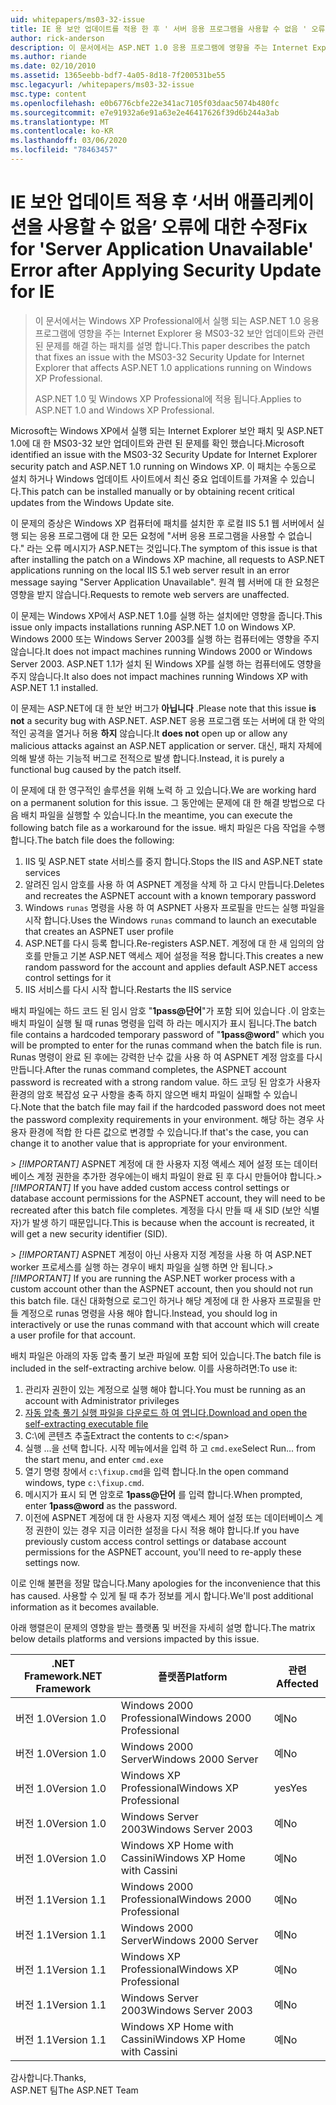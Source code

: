 ```yaml
---
uid: whitepapers/ms03-32-issue
title: IE 용 보안 업데이트를 적용 한 후 ' 서버 응용 프로그램을 사용할 수 없음 ' 오류 수정 Microsoft Docs
author: rick-anderson
description: 이 문서에서는 ASP.NET 1.0 응용 프로그램에 영향을 주는 Internet Explorer 용 MS03-32 보안 업데이트와 관련 된 문제를 해결 하는 패치를 설명 합니다.
ms.author: riande
ms.date: 02/10/2010
ms.assetid: 1365eebb-bdf7-4a05-8d18-7f200531be55
msc.legacyurl: /whitepapers/ms03-32-issue
msc.type: content
ms.openlocfilehash: e0b6776cbfe22e341ac7105f03daac5074b480fc
ms.sourcegitcommit: e7e91932a6e91a63e2e46417626f39d6b244a3ab
ms.translationtype: MT
ms.contentlocale: ko-KR
ms.lasthandoff: 03/06/2020
ms.locfileid: "78463457"
---
```

# <a name="fix-for-server-application-unavailable-error-after-applying-security-update-for-ie"></a><span data-ttu-id="25667-103">IE 보안 업데이트 적용 후 ‘서버 애플리케이션을 사용할 수 없음’ 오류에 대한 수정</span><span class="sxs-lookup"><span data-stu-id="25667-103">Fix for 'Server Application Unavailable' Error after Applying Security Update for IE</span></span>

> <span data-ttu-id="25667-104">이 문서에서는 Windows XP Professional에서 실행 되는 ASP.NET 1.0 응용 프로그램에 영향을 주는 Internet Explorer 용 MS03-32 보안 업데이트와 관련 된 문제를 해결 하는 패치를 설명 합니다.</span><span class="sxs-lookup"><span data-stu-id="25667-104">This paper describes the patch that fixes an issue with the MS03-32 Security Update for Internet Explorer that affects ASP.NET 1.0 applications running on Windows XP Professional.</span></span>
> 
> <span data-ttu-id="25667-105">ASP.NET 1.0 및 Windows XP Professional에 적용 됩니다.</span><span class="sxs-lookup"><span data-stu-id="25667-105">Applies to ASP.NET 1.0 and Windows XP Professional.</span></span>

<span data-ttu-id="25667-106">Microsoft는 Windows XP에서 실행 되는 Internet Explorer 보안 패치 및 ASP.NET 1.0에 대 한 MS03-32 보안 업데이트와 관련 된 문제를 확인 했습니다.</span><span class="sxs-lookup"><span data-stu-id="25667-106">Microsoft identified an issue with the MS03-32 Security Update for Internet Explorer security patch and ASP.NET 1.0 running on Windows XP.</span></span> <span data-ttu-id="25667-107">이 패치는 수동으로 설치 하거나 Windows 업데이트 사이트에서 최신 중요 업데이트를 가져올 수 있습니다.</span><span class="sxs-lookup"><span data-stu-id="25667-107">This patch can be installed manually or by obtaining recent critical updates from the Windows Update site.</span></span>

<span data-ttu-id="25667-108">이 문제의 증상은 Windows XP 컴퓨터에 패치를 설치한 후 로컬 IIS 5.1 웹 서버에서 실행 되는 응용 프로그램에 대 한 모든 요청에 "서버 응용 프로그램을 사용할 수 없습니다." 라는 오류 메시지가 ASP.NET는 것입니다.</span><span class="sxs-lookup"><span data-stu-id="25667-108">The symptom of this issue is that after installing the patch on a Windows XP machine, all requests to ASP.NET applications running on the local IIS 5.1 web server result in an error message saying "Server Application Unavailable".</span></span> <span data-ttu-id="25667-109">원격 웹 서버에 대 한 요청은 영향을 받지 않습니다.</span><span class="sxs-lookup"><span data-stu-id="25667-109">Requests to remote web servers are unaffected.</span></span>

<span data-ttu-id="25667-110">이 문제는 Windows XP에서 ASP.NET 1.0를 실행 하는 설치에만 영향을 줍니다.</span><span class="sxs-lookup"><span data-stu-id="25667-110">This issue only impacts installations running ASP.NET 1.0 on Windows XP.</span></span> <span data-ttu-id="25667-111">Windows 2000 또는 Windows Server 2003를 실행 하는 컴퓨터에는 영향을 주지 않습니다.</span><span class="sxs-lookup"><span data-stu-id="25667-111">It does not impact machines running Windows 2000 or Windows Server 2003.</span></span> <span data-ttu-id="25667-112">ASP.NET 1.1가 설치 된 Windows XP를 실행 하는 컴퓨터에도 영향을 주지 않습니다.</span><span class="sxs-lookup"><span data-stu-id="25667-112">It also does not impact machines running Windows XP with ASP.NET 1.1 installed.</span></span>

<span data-ttu-id="25667-113">이 문제는 ASP.NET에 대 한 보안 버그가 **아닙니다** .</span><span class="sxs-lookup"><span data-stu-id="25667-113">Please note that this issue **is not** a security bug with ASP.NET.</span></span> <span data-ttu-id="25667-114">ASP.NET 응용 프로그램 또는 서버에 대 한 악의적인 공격을 열거나 허용 **하지** 않습니다.</span><span class="sxs-lookup"><span data-stu-id="25667-114">It **does not** open up or allow any malicious attacks against an ASP.NET application or server.</span></span> <span data-ttu-id="25667-115">대신, 패치 자체에 의해 발생 하는 기능적 버그로 전적으로 발생 합니다.</span><span class="sxs-lookup"><span data-stu-id="25667-115">Instead, it is purely a functional bug caused by the patch itself.</span></span>

<span data-ttu-id="25667-116">이 문제에 대 한 영구적인 솔루션을 위해 노력 하 고 있습니다.</span><span class="sxs-lookup"><span data-stu-id="25667-116">We are working hard on a permanent solution for this issue.</span></span> <span data-ttu-id="25667-117">그 동안에는 문제에 대 한 해결 방법으로 다음 배치 파일을 실행할 수 있습니다.</span><span class="sxs-lookup"><span data-stu-id="25667-117">In the meantime, you can execute the following batch file as a workaround for the issue.</span></span> <span data-ttu-id="25667-118">배치 파일은 다음 작업을 수행 합니다.</span><span class="sxs-lookup"><span data-stu-id="25667-118">The batch file does the following:</span></span>

1. <span data-ttu-id="25667-119">IIS 및 ASP.NET state 서비스를 중지 합니다.</span><span class="sxs-lookup"><span data-stu-id="25667-119">Stops the IIS and ASP.NET state services</span></span>
2. <span data-ttu-id="25667-120">알려진 임시 암호를 사용 하 여 ASPNET 계정을 삭제 하 고 다시 만듭니다.</span><span class="sxs-lookup"><span data-stu-id="25667-120">Deletes and recreates the ASPNET account with a known temporary password</span></span>
3. <span data-ttu-id="25667-121">Windows `runas` 명령을 사용 하 여 ASPNET 사용자 프로필을 만드는 실행 파일을 시작 합니다.</span><span class="sxs-lookup"><span data-stu-id="25667-121">Uses the Windows `runas` command to launch an executable that creates an ASPNET user profile</span></span>
4. <span data-ttu-id="25667-122">ASP.NET를 다시 등록 합니다.</span><span class="sxs-lookup"><span data-stu-id="25667-122">Re-registers ASP.NET.</span></span> <span data-ttu-id="25667-123">계정에 대 한 새 임의의 암호를 만들고 기본 ASP.NET 액세스 제어 설정을 적용 합니다.</span><span class="sxs-lookup"><span data-stu-id="25667-123">This creates a new random password for the account and applies default ASP.NET access control settings for it</span></span>
5. <span data-ttu-id="25667-124">IIS 서비스를 다시 시작 합니다.</span><span class="sxs-lookup"><span data-stu-id="25667-124">Restarts the IIS service</span></span>

<span data-ttu-id="25667-125">배치 파일에는 하드 코드 된 임시 암호 "<strong>1pass\@단어</strong>"가 포함 되어 있습니다 .이 암호는 배치 파일이 실행 될 때 runas 명령을 입력 하 라는 메시지가 표시 됩니다.</span><span class="sxs-lookup"><span data-stu-id="25667-125">The batch file contains a hardcoded temporary password of "<strong>1pass\@word</strong>" which you will be prompted to enter for the runas command when the batch file is run.</span></span> <span data-ttu-id="25667-126">Runas 명령이 완료 된 후에는 강력한 난수 값을 사용 하 여 ASPNET 계정 암호를 다시 만듭니다.</span><span class="sxs-lookup"><span data-stu-id="25667-126">After the runas command completes, the ASPNET account password is recreated with a strong random value.</span></span> <span data-ttu-id="25667-127">하드 코딩 된 암호가 사용자 환경의 암호 복잡성 요구 사항을 충족 하지 않으면 배치 파일이 실패할 수 있습니다.</span><span class="sxs-lookup"><span data-stu-id="25667-127">Note that the batch file may fail if the hardcoded password does not meet the password complexity requirements in your environment.</span></span> <span data-ttu-id="25667-128">해당 하는 경우 사용자 환경에 적합 한 다른 값으로 변경할 수 있습니다.</span><span class="sxs-lookup"><span data-stu-id="25667-128">If that's the case, you can change it to another value that is appropriate for your environment.</span></span>

<span data-ttu-id="25667-129">*> [!IMPORTANT]* ASPNET 계정에 대 한 사용자 지정 액세스 제어 설정 또는 데이터베이스 계정 권한을 추가한 경우에는이 배치 파일이 완료 된 후 다시 만들어야 합니다.</span><span class="sxs-lookup"><span data-stu-id="25667-129">*> [!IMPORTANT]* If you have added custom access control settings or database account permissions for the ASPNET account, they will need to be recreated after this batch file completes.</span></span> <span data-ttu-id="25667-130">계정을 다시 만들 때 새 SID (보안 식별자)가 발생 하기 때문입니다.</span><span class="sxs-lookup"><span data-stu-id="25667-130">This is because when the account is recreated, it will get a new security identifier (SID).</span></span>

<span data-ttu-id="25667-131">*> [!IMPORTANT]* ASPNET 계정이 아닌 사용자 지정 계정을 사용 하 여 ASP.NET worker 프로세스를 실행 하는 경우이 배치 파일을 실행 하면 안 됩니다.</span><span class="sxs-lookup"><span data-stu-id="25667-131">*> [!IMPORTANT]* If you are running the ASP.NET worker process with a custom account other than the ASPNET account, then you should not run this batch file.</span></span> <span data-ttu-id="25667-132">대신 대화형으로 로그인 하거나 해당 계정에 대 한 사용자 프로필을 만들 계정으로 runas 명령을 사용 해야 합니다.</span><span class="sxs-lookup"><span data-stu-id="25667-132">Instead, you should log in interactively or use the runas command with that account which will create a user profile for that account.</span></span>

<span data-ttu-id="25667-133">배치 파일은 아래의 자동 압축 풀기 보관 파일에 포함 되어 있습니다.</span><span class="sxs-lookup"><span data-stu-id="25667-133">The batch file is included in the self-extracting archive below.</span></span> <span data-ttu-id="25667-134">이를 사용하려면:</span><span class="sxs-lookup"><span data-stu-id="25667-134">To use it:</span></span>

1. <span data-ttu-id="25667-135">관리자 권한이 있는 계정으로 실행 해야 합니다.</span><span class="sxs-lookup"><span data-stu-id="25667-135">You must be running as an account with Administrator privileges</span></span>
2. [<span data-ttu-id="25667-136">자동 압축 풀기 실행 파일을 다운로드 하 여 엽니다.</span><span class="sxs-lookup"><span data-stu-id="25667-136">Download and open the self-extracting executable file</span></span>](ms03-32-issue/_static/fixup1.exe)
3. <span data-ttu-id="25667-137">C:\에 콘텐츠 추출</span><span class="sxs-lookup"><span data-stu-id="25667-137">Extract the contents to c:\</span></span>
4. <span data-ttu-id="25667-138">실행 ...을 선택 합니다. 시작 메뉴에서을 입력 하 고 `cmd.exe`</span><span class="sxs-lookup"><span data-stu-id="25667-138">Select Run... from the start menu, and enter `cmd.exe`</span></span>
5. <span data-ttu-id="25667-139">열기 명령 창에서 `c:\fixup.cmd`을 입력 합니다.</span><span class="sxs-lookup"><span data-stu-id="25667-139">In the open command windows, type `c:\fixup.cmd`.</span></span>
6. <span data-ttu-id="25667-140">메시지가 표시 되 면 암호로 <strong>1pass\@단어</strong> 를 입력 합니다.</span><span class="sxs-lookup"><span data-stu-id="25667-140">When prompted, enter <strong>1pass\@word</strong> as the password.</span></span>
7. <span data-ttu-id="25667-141">이전에 ASPNET 계정에 대 한 사용자 지정 액세스 제어 설정 또는 데이터베이스 계정 권한이 있는 경우 지금 이러한 설정을 다시 적용 해야 합니다.</span><span class="sxs-lookup"><span data-stu-id="25667-141">If you have previously custom access control settings or database account permissions for the ASPNET account, you'll need to re-apply these settings now.</span></span>

<span data-ttu-id="25667-142">이로 인해 불편을 정말 많습니다.</span><span class="sxs-lookup"><span data-stu-id="25667-142">Many apologies for the inconvenience that this has caused.</span></span> <span data-ttu-id="25667-143">사용할 수 있게 될 때 추가 정보를 게시 합니다.</span><span class="sxs-lookup"><span data-stu-id="25667-143">We'll post additional information as it becomes available.</span></span>

<span data-ttu-id="25667-144">아래 행렬은이 문제의 영향을 받는 플랫폼 및 버전을 자세히 설명 합니다.</span><span class="sxs-lookup"><span data-stu-id="25667-144">The matrix below details platforms and versions impacted by this issue.</span></span>

| <span data-ttu-id="25667-145">.NET Framework</span><span class="sxs-lookup"><span data-stu-id="25667-145">.NET Framework</span></span> | <span data-ttu-id="25667-146">플랫폼</span><span class="sxs-lookup"><span data-stu-id="25667-146">Platform</span></span> | <span data-ttu-id="25667-147">관련</span><span class="sxs-lookup"><span data-stu-id="25667-147">Affected</span></span> |
| --- | --- | --- |
| <span data-ttu-id="25667-148">버전 1.0</span><span class="sxs-lookup"><span data-stu-id="25667-148">Version 1.0</span></span> | <span data-ttu-id="25667-149">Windows 2000 Professional</span><span class="sxs-lookup"><span data-stu-id="25667-149">Windows 2000 Professional</span></span> | <span data-ttu-id="25667-150">예</span><span class="sxs-lookup"><span data-stu-id="25667-150">No</span></span> |
| <span data-ttu-id="25667-151">버전 1.0</span><span class="sxs-lookup"><span data-stu-id="25667-151">Version 1.0</span></span> | <span data-ttu-id="25667-152">Windows 2000 Server</span><span class="sxs-lookup"><span data-stu-id="25667-152">Windows 2000 Server</span></span> | <span data-ttu-id="25667-153">예</span><span class="sxs-lookup"><span data-stu-id="25667-153">No</span></span> |
| <span data-ttu-id="25667-154">버전 1.0</span><span class="sxs-lookup"><span data-stu-id="25667-154">Version 1.0</span></span> | <span data-ttu-id="25667-155">Windows XP Professional</span><span class="sxs-lookup"><span data-stu-id="25667-155">Windows XP Professional</span></span> | <span data-ttu-id="25667-156">yes</span><span class="sxs-lookup"><span data-stu-id="25667-156">Yes</span></span> |
| <span data-ttu-id="25667-157">버전 1.0</span><span class="sxs-lookup"><span data-stu-id="25667-157">Version 1.0</span></span> | <span data-ttu-id="25667-158">Windows Server 2003</span><span class="sxs-lookup"><span data-stu-id="25667-158">Windows Server 2003</span></span> | <span data-ttu-id="25667-159">예</span><span class="sxs-lookup"><span data-stu-id="25667-159">No</span></span> |
| <span data-ttu-id="25667-160">버전 1.0</span><span class="sxs-lookup"><span data-stu-id="25667-160">Version 1.0</span></span> | <span data-ttu-id="25667-161">Windows XP Home with Cassini</span><span class="sxs-lookup"><span data-stu-id="25667-161">Windows XP Home with Cassini</span></span> | <span data-ttu-id="25667-162">예</span><span class="sxs-lookup"><span data-stu-id="25667-162">No</span></span> |
| <span data-ttu-id="25667-163">버전 1.1</span><span class="sxs-lookup"><span data-stu-id="25667-163">Version 1.1</span></span> | <span data-ttu-id="25667-164">Windows 2000 Professional</span><span class="sxs-lookup"><span data-stu-id="25667-164">Windows 2000 Professional</span></span> | <span data-ttu-id="25667-165">예</span><span class="sxs-lookup"><span data-stu-id="25667-165">No</span></span> |
| <span data-ttu-id="25667-166">버전 1.1</span><span class="sxs-lookup"><span data-stu-id="25667-166">Version 1.1</span></span> | <span data-ttu-id="25667-167">Windows 2000 Server</span><span class="sxs-lookup"><span data-stu-id="25667-167">Windows 2000 Server</span></span> | <span data-ttu-id="25667-168">예</span><span class="sxs-lookup"><span data-stu-id="25667-168">No</span></span> |
| <span data-ttu-id="25667-169">버전 1.1</span><span class="sxs-lookup"><span data-stu-id="25667-169">Version 1.1</span></span> | <span data-ttu-id="25667-170">Windows XP Professional</span><span class="sxs-lookup"><span data-stu-id="25667-170">Windows XP Professional</span></span> | <span data-ttu-id="25667-171">예</span><span class="sxs-lookup"><span data-stu-id="25667-171">No</span></span> |
| <span data-ttu-id="25667-172">버전 1.1</span><span class="sxs-lookup"><span data-stu-id="25667-172">Version 1.1</span></span> | <span data-ttu-id="25667-173">Windows Server 2003</span><span class="sxs-lookup"><span data-stu-id="25667-173">Windows Server 2003</span></span> | <span data-ttu-id="25667-174">예</span><span class="sxs-lookup"><span data-stu-id="25667-174">No</span></span> |
| <span data-ttu-id="25667-175">버전 1.1</span><span class="sxs-lookup"><span data-stu-id="25667-175">Version 1.1</span></span> | <span data-ttu-id="25667-176">Windows XP Home with Cassini</span><span class="sxs-lookup"><span data-stu-id="25667-176">Windows XP Home with Cassini</span></span> | <span data-ttu-id="25667-177">예</span><span class="sxs-lookup"><span data-stu-id="25667-177">No</span></span> |

<span data-ttu-id="25667-178">감사합니다.</span><span class="sxs-lookup"><span data-stu-id="25667-178">Thanks,</span></span>   
 <span data-ttu-id="25667-179">ASP.NET 팀</span><span class="sxs-lookup"><span data-stu-id="25667-179">The ASP.NET Team</span></span>
